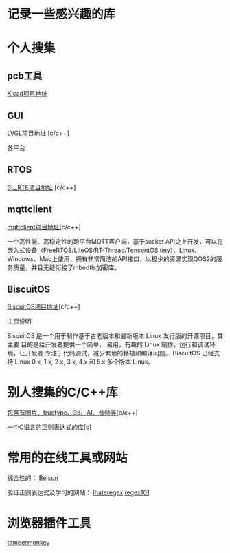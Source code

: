 # 记录一些感兴趣的库
# 个人搜集

  ## pcb工具
   [Kicad项目地址](https://github.com/KiCad)
  ## GUI
   [LVGL项目地址](https://github.com/littlevgl/lvgl) [c/c++]
   
   各平台
  ## RTOS
  [SL_RTE项目地址](https://github.com/sudashannon/SL_RTE)  [c/c++]
  ## mqttclient
  [mqttclient项目地址](https://github.com/jiejieTop/mqttclient)[c/c++]
  
  一个高性能、高稳定性的跨平台MQTT客户端，基于socket API之上开发，可以在嵌入式设备（FreeRTOS/LiteOS/RT-Thread/TencentOS tiny）、Linux、Windows、Mac上使用，拥有非常简洁的API接口，以极少的资源实现QOS2的服务质量，并且无缝衔接了mbedtls加密库。
  ## BiscuitOS
  [BiscuitOS项目地址](https://github.com/BiscuitOS/BiscuitOS)[c/c++]
  
  [主页说明](https://biscuitos.github.io/blog/HomePage/)
  
  BiscuitOS 是一个用于制作基于古老版本和最新版本 Linux 发行版的开源项目，其主要 目的是给开发者提供一个简单， 易用，有趣的 Linux 制作，运行和调试环境，让开发者 专注于代码调试，减少繁琐的移植和编译问题。 BiscuitOS 已经支持 Linux 0.x, 1.x, 2.x, 3.x, 4.x 和 5.x 多个版本 Linux。
# 别人搜集的C/C++库
  [包含有图片、truetype、3d、AI、音频等](https://github.com/nothings/single_file_libs)[c/c++]
  
  [一个C语言的正则表达式的库](https://gitee.com/opensource168/hs-regex)[c]
# 常用的在线工具或网站
  综合性的：
  [Bejson](http://www.bejson.com/)
  
  验证正则表达式及学习的网站：
  [Ihateregex](https://ihateregex.io/)        [regex101](https://regex101.com/)
# 浏览器插件工具
  [tampermonkey](https://www.tampermonkey.net/)
 

